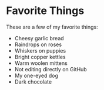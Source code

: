 # Favorite Things

These are a few of my favorite things:

- Cheesy garlic bread 
- Raindrops on roses
- Whiskers on puppies
- Bright copper kettles
- Warm woolen mittens
- Not editing directly on GitHub
- My one-eyed dog
- Dark chocolate 

